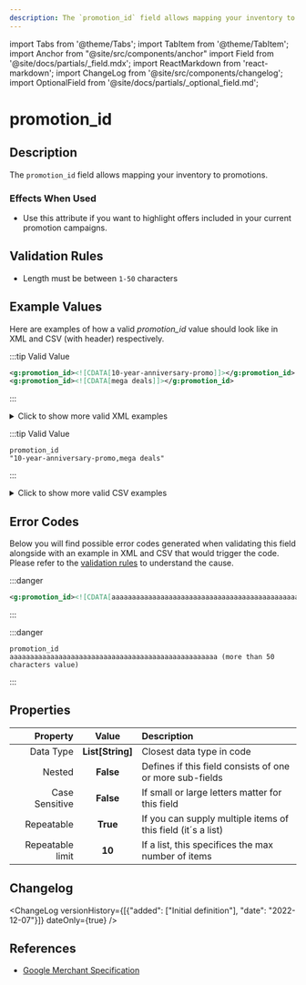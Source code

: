 ```yaml
---
description: The `promotion_id` field allows mapping your inventory to promotions.
---
```


import Tabs from '@theme/Tabs';
import TabItem from '@theme/TabItem';
import Anchor from "@site/src/components/anchor"
import Field from '@site/docs/partials/_field.mdx';
import ReactMarkdown from 'react-markdown';
import ChangeLog from '@site/src/components/changelog';
import OptionalField from '@site/docs/partials/_optional_field.md';

# promotion_id

<OptionalField/>

## Description

The `promotion_id` field allows mapping your inventory to promotions.



### Effects When Used

- Use this attribute if you want to highlight offers included in your current promotion campaigns.









## Validation Rules

- Length must be between `1-50` characters


## Example Values

Here are examples of how a valid *promotion_id* value  should look like in XML and CSV (with header) respectively.

<Tabs>
  <TabItem value="valid_xml" label="XML" default>

:::tip Valid Value

```xml
<g:promotion_id><![CDATA[10-year-anniversary-promo]]></g:promotion_id>
<g:promotion_id><![CDATA[mega deals]]></g:promotion_id>
```

:::

<details>
  <summary>Click to show more valid XML examples</summary>
  <div>

```xml
<g:promotion_id><![CDATA[10-year-anniversary-promo]]></g:promotion_id>
<g:promotion_id><![CDATA[mega deals]]></g:promotion_id>
```

```xml
<g:promotion_id><![CDATA[super promo]]></g:promotion_id>
```


  </div>
</details>

 </TabItem>
  <TabItem value="valid_csv" label="CSV">

:::tip Valid Value

```csv
promotion_id
"10-year-anniversary-promo,mega deals"
```

:::

<details>
  <summary>Click to show more valid CSV examples</summary>
  <div>

```csv
promotion_id
"10-year-anniversary-promo,mega deals"
```

```csv
promotion_id
super promo
```


  </div>
</details>

  </TabItem>
</Tabs>

## Error Codes

Below you will find possible error codes generated when validating this field alongside with an example in XML and CSV that would trigger the code. Please refer to the [validation rules](#validation-rules) to understand the cause.

<Tabs>
  <TabItem value="invalid_xml" label="XML" default>

:::danger <Anchor id="validation_invalid_length" title="validation_invalid_length" /> 

```xml
<g:promotion_id><![CDATA[aaaaaaaaaaaaaaaaaaaaaaaaaaaaaaaaaaaaaaaaaaaaaaaaaaa (more than 50 characters value)]]></g:promotion_id>
```

:::


 </TabItem>
  <TabItem value="invalid_csv" label="CSV">

:::danger <Anchor id="validation_invalid_length" title="validation_invalid_length" /> 

```csv
promotion_id
aaaaaaaaaaaaaaaaaaaaaaaaaaaaaaaaaaaaaaaaaaaaaaaaaaa (more than 50 characters value)
```

:::


  </TabItem>
</Tabs>

## Properties

|     **Property** |         **Value**          | **Description**                                              |
|-----------------:|:--------------------------:|:-------------------------------------------------------------|
|        Data Type |    **List[String]**     | Closest data type in code                                    |
|           Nested |      **False**      | Defines if this field consists of one or more sub-fields     |
|   Case Sensitive |  **False**  | If small or large letters matter for this field              |
|       Repeatable |    **True**    | If you can supply multiple items of this field (it´s a list) |
| Repeatable limit | **10** | If a list, this specifices the max number of items           |

## Changelog
<ChangeLog versionHistory={[{"added": ["Initial definition"], "date": "2022-12-07"}]} dateOnly={true} />

## References
- [Google Merchant Specification](https://support.google.com/merchants/answer/7050148)
